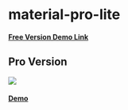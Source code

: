 # material-pro-lite

<h4><a href="https://wrappixel.com/demos/free-admin-templates/material-pro-lite/html/index.html">Free Version Demo Link</a></h4>

## Pro Version

<a href="https://www.wrappixel.com/templates/materialpro/"><img src="https://www.wrappixel.com/wp-content/uploads/2019/01/materialpro-bootstrap-nw-1.jpg"/></a><br/>

<h4><a href="https://www.wrappixel.com/demos/admin-templates/material-pro/material/index.html">Demo</a></h4>

